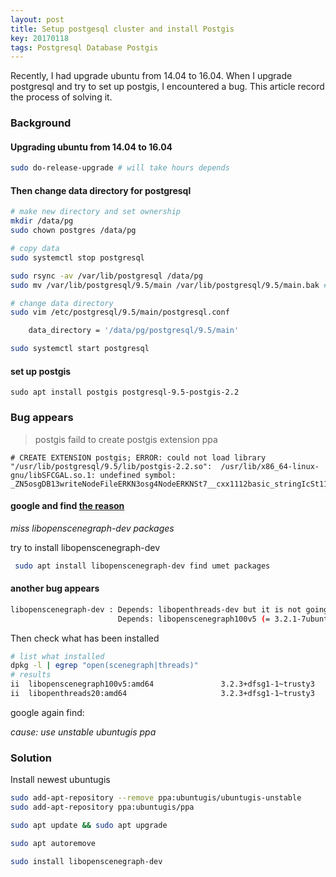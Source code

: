 ```yaml
--- 
layout: post
title: Setup postgesql cluster and install Postgis 
key: 20170118
tags: Postgresql Database Postgis 
---
```


Recently, I had upgrade ubuntu from 14.04 to 16.04. When I upgrade postgresql and try to set up postgis, I encountered a bug. This article record the process of solving it.

### Background

#### Upgrading ubuntu from 14.04 to 16.04

```sh
sudo do-release-upgrade # will take hours depends
```

#### Then change data directory for postgresql 

```sh
# make new directory and set ownership
mkdir /data/pg
sudo chown postgres /data/pg

# copy data
sudo systemctl stop postgresql

sudo rsync -av /var/lib/postgresql /data/pg
sudo mv /var/lib/postgresql/9.5/main /var/lib/postgresql/9.5/main.bak ## backup in case failed

# change data directory
sudo vim /etc/postgresql/9.5/main/postgresql.conf

    data_directory = '/data/pg/postgresql/9.5/main' 

sudo systemctl start postgresql
```

#### set up postgis

```
sudo apt install postgis postgresql-9.5-postgis-2.2
```

### Bug appears

> postgis faild to create postgis extension ppa

```
# CREATE EXTENSION postgis; ERROR: could not load library "/usr/lib/postgresql/9.5/lib/postgis-2.2.so":  /usr/lib/x86_64-linux-gnu/libSFCGAL.so.1: undefined symbol: _ZN5osgDB13writeNodeFileERKN3osg4NodeERKNSt7__cxx1112basic_stringIcSt11char_traitsIcESaIcEEEPKNS_7OptionsE
```

#### google  and find [the reason]( https://gis.stackexchange.com/questions/204575/libsfcgal-so-1-undefined-symbol-upgrading-to-postgis-2-2-2-and-2-2-1/206155#206155)

*miss libopenscenegraph-dev packages*

try to install libopenscenegraph-dev

```sh 
 sudo apt install libopenscenegraph-dev find umet packages
 ```

#### another bug appears

```sh
libopenscenegraph-dev : Depends: libopenthreads-dev but it is not going to be installed
                        Depends: libopenscenegraph100v5 (= 3.2.1-7ubuntu4) but 3.2.3+dfsg1-1~trusty3 is to be installed
```

Then check what has been installed

```sh
# list what installed
dpkg -l | egrep "open(scenegraph|threads)"
# results
ii  libopenscenegraph100v5:amd64               3.2.3+dfsg1-1~trusty3                         amd64        3D scene graph, shared libs
ii  libopenthreads20:amd64                     3.2.3+dfsg1-1~trusty3                         amd64        Object-Oriented (OO) thread interface for C++, shared libs
```

google again find:

*cause: use unstable ubuntugis ppa*

### Solution

Install newest ubuntugis

```sh
sudo add-apt-repository --remove ppa:ubuntugis/ubuntugis-unstable
sudo add-apt-repository ppa:ubuntugis/ppa

sudo apt update && sudo apt upgrade

sudo apt autoremove

sudo install libopenscenegraph-dev
```
